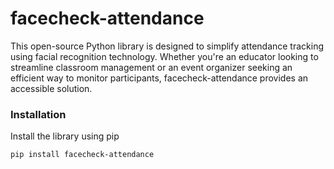 # facecheck-attendance

This open-source Python library is designed to simplify attendance tracking using facial recognition technology. Whether you're an educator looking to streamline classroom management or an event organizer seeking an efficient way to monitor participants, facecheck-attendance provides an accessible solution.

### Installation

Install the library using pip

```commandline
pip install facecheck-attendance
```
